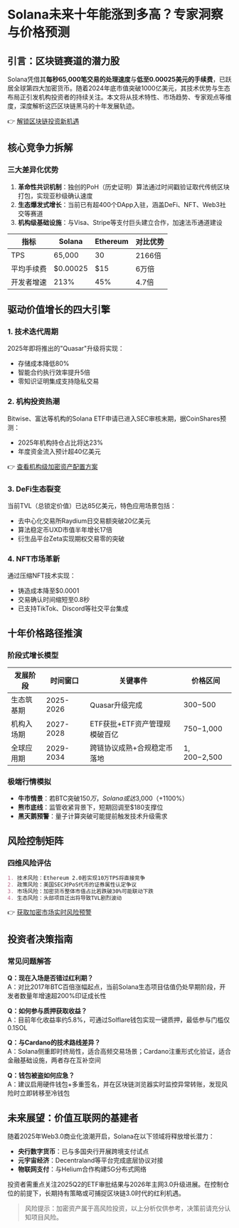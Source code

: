 # Solana未来十年能涨到多高？专家洞察与价格预测

## 引言：区块链赛道的潜力股
Solana凭借其**每秒65,000笔交易的处理速度**与**低至0.00025美元的手续费**，已跃居全球第四大加密货币。随着2024年底市值突破1000亿美元，其技术优势与生态布局正引发机构投资者的持续关注。本文将从技术特性、市场趋势、专家观点等维度，深度解析这匹区块链黑马的十年发展轨迹。

👉 [解锁区块链投资新机遇](https://bit.ly/okx_welcome)

## 核心竞争力拆解
### 三大差异化优势
1. **革命性共识机制**：独创的PoH（历史证明）算法通过时间戳验证取代传统区块打包，实现亚秒级确认速度
2. **生态爆发式增长**：当前已有超400个DApp入驻，涵盖DeFi、NFT、Web3社交等赛道
3. **机构级基础设施**：与Visa、Stripe等支付巨头建立合作，加速法币通道建设

| 指标         | Solana   | Ethereum | 对比优势 |
|--------------|----------|----------|----------|
| TPS          | 65,000   | 30       | 2166倍   |
| 平均手续费   | $0.00025 | $15      | 6万倍    |
| 开发者增速   | 213%     | 45%      | 4.7倍    |

## 驱动价值增长的四大引擎
### 1. 技术迭代周期
2025年即将推出的"Quasar"升级将实现：
- 存储成本降低80%
- 智能合约执行效率提升5倍
- 零知识证明集成支持隐私交易

### 2. 机构投资热潮
Bitwise、富达等机构的Solana ETF申请已进入SEC审核末期，据CoinShares预测：
- 2025年机构持仓占比将达23%
- 年度资金流入预计超40亿美元

👉 [查看机构级加密资产配置方案](https://bit.ly/okx_welcome)

### 3. DeFi生态裂变
当前TVL（总锁定价值）已达85亿美元，特色应用场景包括：
- 去中心化交易所Raydium日交易额突破20亿美元
- 算法稳定币UXD市值半年增长17倍
- 衍生品平台Zeta实现期权交易零的突破

### 4. NFT市场革新
通过压缩NFT技术实现：
- 铸造成本降至$0.0001
- 交易确认时间缩短至0.8秒
- 已支持TikTok、Discord等社交平台集成

## 十年价格路径推演
### 阶段式增长模型
| 发展阶段     | 时间窗口   | 关键事件                  | 价格区间       |
|--------------|-----------|---------------------------|----------------|
| 生态筑基期   | 2025-2026 | Quasar升级完成            | $300-$500      |
| 机构入场期   | 2027-2028 | ETF获批+ETF资产管理规模破百亿 | $750-$1,000    |
| 全球应用期   | 2029-2034 | 跨链协议成熟+合规稳定币落地 | $1,200-$2,500  |

### 极端行情模拟
- **牛市情景**：若BTC突破$150万，Solana或达$3,000（+1100%）
- **熊市底线**：监管收紧背景下，短期回调至$180支撑位
- **黑天鹅预警**：量子计算突破可能提前触发技术升级需求

## 风险控制矩阵
### 四维风险评估
```markdown
1. 技术风险：Ethereum 2.0若实现10万TPS将直接竞争
2. 政策风险：美国SEC对PoS代币的证券属性认定争议
3. 市场风险：加密货币整体市值占比若跌破30%可能联动下跌
4. 生态风险：头部项目迁出将导致TVL剧烈波动
```

👉 [获取加密市场实时风险预警](https://bit.ly/okx_welcome)

## 投资者决策指南
### 常见问题解答
**Q：现在入场是否错过红利期？**  
A：对比2017年BTC百倍涨幅起点，当前Solana生态项目估值仍处早期阶段，开发者数量年增速超200%印证成长性

**Q：如何参与质押获取收益？**  
A：目前年化收益率约5.8%，可通过Solflare钱包实现一键质押，最低参与门槛仅0.1SOL

**Q：与Cardano的技术路线差异？**  
A：Solana侧重即时终局性，适合高频交易场景；Cardano注重形式化验证，适合金融基础设施，两者存在互补空间

**Q：钱包被盗如何应急？**  
A：建议启用硬件钱包+多重签名，并在区块链浏览器实时监控异常转账，发现风险时立即转移至冷钱包

## 未来展望：价值互联网的基建者
随着2025年Web3.0商业化浪潮开启，Solana在以下领域将释放增长潜力：
- **央行数字货币**：已与多国央行开展跨境支付试点
- **元宇宙经济**：Decentraland等平台完成底层协议对接
- **物联网支付**：与Helium合作构建5G分布式网络

投资者需重点关注2025Q2的ETF审批结果与2026年主网3.0升级进展。在控制仓位的前提下，长期持有策略或可捕捉区块链3.0时代的红利机遇。

> 风险提示：加密资产属于高风险投资，以上分析仅供参考，决策前请充分认知项目风险。